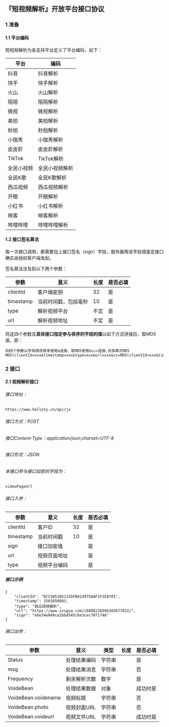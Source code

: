 ## 『短视频解析』开放平台接口协议


### 1 准备
#### 1.1 平台编码
短视频解析为各支持平台定义了平台编码，如下：

平台 | 编码
---|---
抖音| 抖音解析
快手| 快手解析
火山| 火山解析
陌陌| 陌陌解析
微视| 微视解析
美拍| 美拍解析
秒拍| 秒拍解析
小咖秀| 小咖秀解析
皮皮虾| 皮皮虾解析
TikTok| TikTok解析
全民小视频| 全民小视频解析
全民K歌| 全民K歌解析
西瓜视频| 西瓜视频解析
开眼| 开眼解析
小红书| 小红书解析
映客| 映客解析
哗哩哗哩| 哗哩哗哩解析


#### 1.2 接口签名算法
每一次接口调用，都需要加上接口签名（sign）字段，服务器用该字段值鉴定接口确实由授权客户端发起。

签名算法涉及到以下两个参数：

参数|意义|长度|是否必填
---|---|---|---
clientId | 客户端密钥| 32 |是
timestamp | 当前时间戳，包括毫秒 | 10 | 是
type | 解析视频平台 | 不定| 是
url | 解析视频地址 | 不定| 是

将这四个参数及**具体接口指定参与排序的字段的值**以如下方式拼接后，取MD5值，即：
```
将四个参数以字母顺序排序使用&连接，取MD5使用&cc=连接,总体再次MD5
MD5(clientId=xxx&timestamp=xxx&type=xxx&url=xxx&cc=MD5(clientId=xxx&timestamp=xxx&type=xxx&url=xxx))
```


### 2 接口
#### 2.1 视频解析接口

###### 接口地址：
```
https://www.helloty.cn/api/jx
```

###### 接口方式：POST
###### 接口Content-Type：application/json;charset=UTF-8
###### 接口形式：JSON

###### 本接口参与接口加密的字段为：
```
videoPageUrl
```

###### 接口入参：

参数|意义|长度|是否必填
---|---|---|---
clientId|客户ID|32|是
timestamp|当前时间戳|10|是
sign|接口加密值||是
url | 视频页面地址 ||是
type | 视频平台编码||是

##### 接口示例
```
{
	"clientId": "DCC5051B51155FB4249758AF1F3EA701",
	"timestamp": 1565850803,
	"type": "西瓜视频解析",
	"url": "https://www.ixigua.com/i6698226996385677832/",
	"sign": "ebe34e849ce2bbd545c6e3cec7071748"
}
```

###### 接口出参：
参数|意义|类型|长度|是否必填
---|---|---|---|---
Status | 处理结果编码 | 字符串 | |是
msg | 处理结果消息 | 字符串| | 否
Frequency| 剩余解析次数| 数字 ||是
VoideBean | 处理结果数据 | 对象 | |成功时是
VoideBean.voidename| 视频标题 | 字符串| |否
VoideBean.photo| 视频封面URL| 字符串| |否
VoideBean.voideurl| 视频文件URL| 字符串| |成功时是

